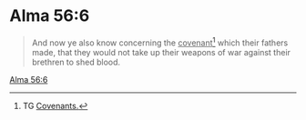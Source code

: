 # Alma 56:6

> And now ye also know concerning the <u>covenant</u>[^a] which their fathers made, that they would not take up their weapons of war against their brethren to shed blood.

[Alma 56:6](https://www.churchofjesuschrist.org/study/scriptures/bofm/alma/56?lang=eng&id=p6#p6)


[^a]: TG [Covenants.](https://www.churchofjesuschrist.org/study/scriptures/tg/covenants?lang=eng)
